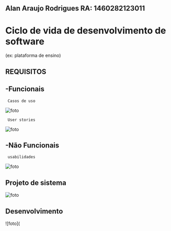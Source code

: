 ## Alan Araujo Rodrigues RA: 1460282123011

# Ciclo de vida de desenvolvimento de software 
(ex: plataforma de ensino)

## REQUISITOS

   ## -Funcionais
    
     Casos de uso

![foto](https://github.com/alantrs/Bertoti/blob/6268d0347b98a60f70be64f4056fdd81f89a0d3f/engenharia%20de%20software/engenharia%20de%20software/funcionais.png)

     User stories 
 
![foto](https://github.com/alantrs/Bertoti/blob/a8c788f56933786f70b1b771357e2ceca4a5fece/engenharia%20de%20software/engenharia%20de%20software/Cards%20(2).png)

     
   ## -Não Funcionais
    
     usabilidades 

![foto](https://github.com/alantrs/Bertoti/blob/a980a6af556864a960c36d5d1bb3c21b7f0b0971/engenharia%20de%20software/engenharia%20de%20software/N%C3%A3o%20funcionais.jpeg)


## Projeto de sistema

![foto](https://github.com/alantrs/Bertoti/blob/a402c0826d0851aae412e6fb62093151dca76e77/engenharia%20de%20software/engenharia%20de%20software/Projeto%20de%20sistema.png)

## Desenvolvimento

![foto](
